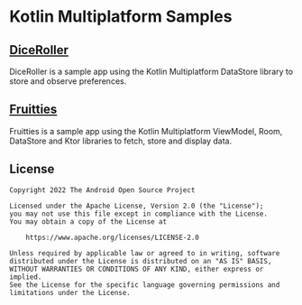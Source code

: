 # Kotlin Multiplatform Samples

## [DiceRoller](./DiceRoller)

DiceRoller is a sample app using the Kotlin Multiplatform DataStore library to store and observe preferences.

## [Fruitties](./Fruitties)

Fruitties is a sample app using the Kotlin Multiplatform ViewModel, Room, DataStore and Ktor libraries to fetch, store and display data.

## License

```
Copyright 2022 The Android Open Source Project

Licensed under the Apache License, Version 2.0 (the "License");
you may not use this file except in compliance with the License.
You may obtain a copy of the License at

    https://www.apache.org/licenses/LICENSE-2.0

Unless required by applicable law or agreed to in writing, software
distributed under the License is distributed on an "AS IS" BASIS,
WITHOUT WARRANTIES OR CONDITIONS OF ANY KIND, either express or implied.
See the License for the specific language governing permissions and
limitations under the License.
```
